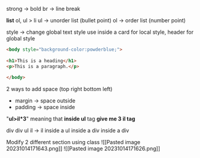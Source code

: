 
strong ->  bold
br ->  line break

**list**
ol, ul > li 
	ul -> unorder list (bullet point)
	ol -> order list (number point)


style -> change global text style
use inside a card for local style, header for global style  
```html
<body style="background-color:powderblue;">  
  
<h1>This is a heading</h1>  
<p>This is a paragraph.</p>  
  
</body>
```

2 ways to add space (top right bottom left)
+ margin -> space outside 
+ padding -> space inside

"**ul>il*3**" meaning that **inside ul** tag **give me 3 il tag**

div div ul il -> il inside a ul inside a div inside a div 



Modify 2 different section using class
![[Pasted image 20231014171643.png]]
![[Pasted image 20231014171626.png]]
